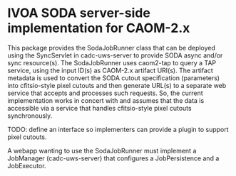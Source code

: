 # IVOA SODA server-side implementation for CAOM-2.x

This package provides the SodaJobRunner class that can be deployed using the SyncServlet in
cadc-uws-server to provide SODA async and/or sync resource(s). The SodaJobRunner uses caom2-tap
to query a TAP service, using the input ID(s) as CAOM-2.x artifact URI(s). The artifact metadata is
used to convert the SODA cutout specification (parameters) into cfitsio-style pixel cutouts and then
generate URL(s) to a separate web service that accepts and processes such requests. So, the current
implementation works in concert with and assumes that the data is accessible via a service that handles
cfitsio-style pixel cutouts synchronously.

TODO: define an interface so implementers can provide a plugin to support pixel cutouts.


A webapp wanting to use the SodaJobRunner must implement a JobManager (cadc-uws-server) that 
configures a JobPersistence and a JobExecutor. 

